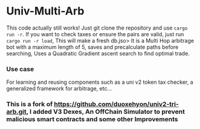 # Univ-Multi-Arb
This code actually still works! Just git clone the repository and use `cargo run -r`. If you want to check taxes or ensure the pairs are valid, just run `cargo run -r load`, This will make a fresh db.jso>
It is a Multi Hop arbitrage bot with a maximum length of 5, saves and precalculate paths before searching, Uses a Quadratic Gradient ascent search to find optimal trade.

### Use case
For learning and reusing components such as a uni v2 token tax checker, a generalized framework for arbitrage, etc...

### This is a fork of https://github.com/duoxehyon/univ2-tri-arb.git, I added V3 Dexes, An OffChain Simulator to prevent malicious smart contracts and some other Improvements


